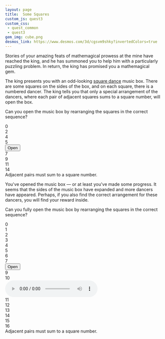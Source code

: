 ```yaml
---
layout: page
title:  Some Squares
custom_js: quest3
custom_css:
 - quest_common
 - quest3
gem_img: cube.png
desmos_link: https://www.desmos.com/3d/cgsvm9shky?invertedColors=true
---
```


Stories of your amazing feats of mathemagical prowess at the mine have reached the king, and he has summoned you to help him with a particularly puzzling problem. In return, the king has promised you a mathemagical gem.

The king presents you with an odd-looking [square dance](https://en.wikipedia.org/wiki/Square_dance) music box. There are some squares on the sides of the box, and on each square, there is a numbered dancer. The king tells you that only a special arrangement of the dancers, where each pair of adjacent squares sums to a square number, will open the box.

Can you open the music box by rearranging the squares in the correct sequence?

<div id="puzzle1" class="puzzle">
    <div class="block--isDraggable">0</div>
    <div class="block--isDraggable">2</div>
    <div class="block--isDraggable">4</div>
    <div class="block--isDraggable">5</div>
    <div class="block notDraggable top bot left right"><button id="submit1">Open</button></div>
    <div class="block--isDraggable">7</div>
    <div class="block--isDraggable">9</div>
    <div class="block--isDraggable">11</div>
    <div class="block--isDraggable">14</div>
</div>

<div id="usr-msg1" class="usr-msg">
    Adjacent pairs must sum to a square number.
</div>

<div id="part2">
<p>
You've opened the music box &mdash; or at least you've made some progress. It seems that the sides of the music box have expanded and more dancers have appeared. Perhaps, if you also find the correct arrangement for these dancers, you will find your reward inside.
</p>
<p>
Can you fully open the music box by rearranging the squares in the correct sequence?
</p>
<div id="puzzle2" class="puzzle">
    <div class="block--isDraggable">0</div>
    <div class="block--isDraggable">1</div>
    <div class="block--isDraggable">2</div>
    <div class="block--isDraggable">3</div>
    <div class="block--isDraggable">4</div>
    <div class="block--isDraggable">5</div>
        <div class="block notDraggable top left"></div>
        <div class="block notDraggable top"></div>
        <div class="block notDraggable top right"></div>
    <div class="block--isDraggable">6</div>
    <div class="block--isDraggable">7</div>
        <div class="block notDraggable left"></div>
        <div class="block notDraggable"><button id="submit2">Open</button></div>
        <div class="block notDraggable right"></div>
    <div class="block--isDraggable">9</div>
    <div class="block--isDraggable">10</div>
        <div class="block notDraggable left bot"></div>
        <div class="block notDraggable bot audio-wrapper">
            <audio controls loop id="song">
                <source src="{{ site.baseurl }}/assets/audio/2-star bound.mp3" type="audio/mpeg">
            </audio>
        </div>
        <div class="block notDraggable right bot"></div>
    <div class="block--isDraggable">11</div>
    <div class="block--isDraggable">12</div>
    <div class="block--isDraggable">13</div>
    <div class="block--isDraggable">14</div>
    <div class="block--isDraggable">15</div>
    <div class="block--isDraggable">16</div>
</div>
<div id="usr-msg2" class="usr-msg">
    Adjacent pairs must sum to a square number.
</div>

</div>